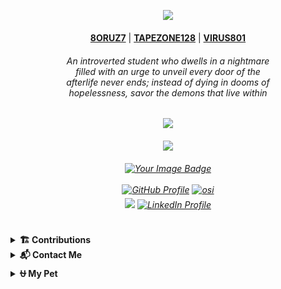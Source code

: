 <p align="center">
<img src="https://cdn.catcatnya.com/custom_emojis/images/000/014/142/original/07b17c1f5a86565d.png" length="60" width="60" /> <br><br>
<a href="https://github.com/8ORUZ7" target="_blank"><strong>8ORUZ7</strong></a>  |  
<a href="https://github.com/TAPEZONE128" target="_blank"><strong>TAPEZONE128</strong></a>  |  
<a href="https://github.com/VIRUZ801" target="_blank"><strong>VIRUS801</strong></a> 
<h6 align="center"> An introverted student who dwells in a nightmare <br> filled with an urge to unveil every door of the <br> afterlife never ends; instead of dying in dooms of <br> hopelessness, savor the demons that live within </h6>
</p>

##
<h6 align="center">
  <img src="https://moe-counter.glitch.me/get/@osiristape?theme=rule34"/><br><br>
  <a href="https://open.spotify.com/user/312vprgbiy5vh2vocqkmqv6jjlli" target="_blank">
    <img src="https://spotify-github-profile.kittinanx.com/api/view?uid=312vprgbiy5vh2vocqkmqv6jjlli&cover_image=false&theme=default&show_offline=true&background_color=121212&interchange=true&bar_color=53b14f&bar_color_cover=false)"/> </a><br><br>
  <a href="https://tryhackme.com/r/p/osiristape" target="_blank">
    <img src="https://tryhackme-badges.s3.amazonaws.com/osiristape.png" alt="Your Image Badge" /> <br><br>
  <a href="https://github.com/andraceli" target="_blank"> 
    <img src="https://img.shields.io/badge/GitHub-%23181717.svg?&style=for-the-badge&logo=github&logoColor=white" alt="GitHub Profile" style="margin-bottom: 5px;" /></a>
  <a href="https://bsky.app/profile/osiristape.bsky.social" target="_blank">
    <img src="https://img.shields.io/badge/Bluesky-%231DA1F2.svg?&style=for-the-badge&logo=bluesky&logoColor=white" alt="osi" style="margin-bottom: 5px;" /></a>
  <a href="https://www.youtube.com/@osiristape"> <br>
  <img src="https://img.shields.io/badge/youtube-%23EE4831.svg?&style=for-the-badge&logo=youtube&logoColor=white alt=youtube style="margin-bottom: 5px;" /></a>
  <a href="https://es.linkedin.com/in/amgacedo" target="_blank">
    <img src="https://img.shields.io/badge/LinkedIn-%230077B5.svg?&style=for-the-badge&logo=linkedin&logoColor=white" alt="LinkedIn Profile" style="margin-bottom: 5px;" />
  </a> 
  </h6>



##

<details> 
<summary><b>🏗️ Contributions </b></summary>
<div align="center"> <br>
    <img src="https://github.com/osiristape/osiristape/blob/main/profile-3d-contrib/profile-night-rainbow.svg" alt="3D-Graph-Contribution" width="600">
</div>

</details>

<details> 
<summary><b>📬 Contact Me</b></summary>
<div>
  
#### You can reach me via:
- **Line ID**: [osiristape](https://line.me/ti/p/pWLRh9tNww)
- **Email**: [osiristape@proton.me](mailto:osiristape@proton.me)

</div>
</details>

<details>
  <summary><b>⛎ My Pet</b></summary>

<div align="center">
<picture>
  <source media="(prefers-color-scheme: dark)" srcset="https://raw.githubusercontent.com/osiristape/osiristape/output/github-contribution-grid-snake-dark.svg">
  <source media="(prefers-color-scheme: light)" srcset="https://raw.githubusercontent.com/osiristape/osiristape/output/github-contribution-grid-snake.svg">
  <img alt="github contribution grid snake animation" src="https://raw.githubusercontent.com/osiristape/osiristape/output/github-contribution-grid-snake.svg">
</picture>
</div>
</details>


